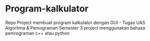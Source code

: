 # Program-kalkulator
Repo Project membuat program kalkulator dengan GUI - Tugas UAS Algoritma &amp; Pemograman Semester 3
project menggunakan bahasa pemrograman c++ atau python
